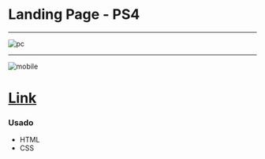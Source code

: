 # Landing Page - PS4 #
<hr>

![pc](https://user-images.githubusercontent.com/82732587/120723442-1fae5280-c4a8-11eb-8d97-e5492e4d2964.gif)

<hr>

![mobile](https://user-images.githubusercontent.com/82732587/120723659-8b90bb00-c4a8-11eb-81cb-a21a49aa44c0.gif)

# <a href="https://fabiopenedo.github.io/Landing-Page-ps4/">Link</a> #

### Usado ###
+ HTML
+ CSS
